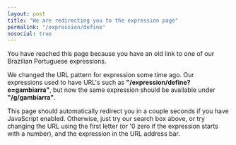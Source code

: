 ```yaml
---
layout: post
title: "We are redirecting you to the expression page"
permalink: "/expression/define"
nosocial: true
---
```


You have reached this page because you have an old link to one of our Brazilian
Portuguese expressions.

We changed the URL pattern for expression some time ago. Our expressions used to have
URL's such as **"/expression/define?e=gambiarra"**, but now the same expression should
be available under **"/g/gambiarra"**.

This page should automatically redirect you in a couple seconds if you have
JavaScript enabled. Otherwise, just try our search box above, or try changing
the URL using the first letter (or '0 zero if the expression starts with
a number), and the expression in the URL address bar.

<script type="text/javascript">
const queryString = window.location.search;
const urlParams = new URLSearchParams(queryString);
/**
 * @type {string}
 */
const expression = urlParams.get('e');
if (expression && expression.trim() !== '') {
  let firstLetter = expression[0];
  if (!isNaN(firstLetter)) {
    firstLetter = '0'
  }
  const newUrl = `${window.location.protocol}//${window.location.host}/${firstLetter}/${expression}`;
  console.log(`Redirect user to ${newUrl}`);
  setTimeout(() => {
    window.location = newUrl;
  }, 2000);
}
</script>
